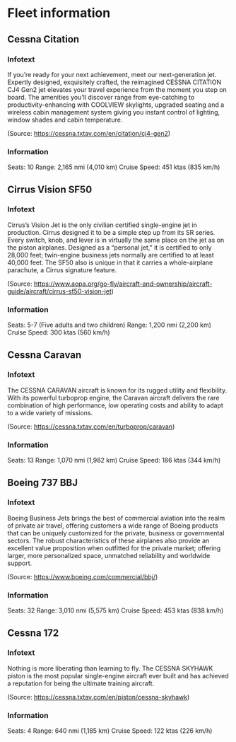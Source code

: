 # Fleet information

## Cessna Citation

### Infotext
If you’re ready for your next achievement, meet our next-generation jet. Expertly designed, exquisitely crafted, the reimagined CESSNA CITATION CJ4 Gen2 jet elevates your travel experience from the moment you step on board. The amenities you’ll discover range from eye-catching to productivity-enhancing with COOLVIEW skylights, upgraded seating and a wireless cabin management system giving you instant control of lighting, window shades and cabin temperature.

(Source: https://cessna.txtav.com/en/citation/cj4-gen2)

### Information
Seats: 10
Range: 2,165 nmi (4,010 km)
Cruise Speed: 451 ktas (835 km/h)

## Cirrus Vision SF50

### Infotext
Cirrus’s Vision Jet is the only civilian certified single-engine jet in production. Cirrus designed it to be a simple step up from its SR series. Every switch, knob, and lever is in virtually the same place on the jet as on the piston airplanes. Designed as a “personal jet,” it is certified to only 28,000 feet; twin-engine business jets normally are certified to at least 40,000 feet. The SF50 also is unique in that it carries a whole-airplane parachute, a Cirrus signature feature.

(Source: https://www.aopa.org/go-fly/aircraft-and-ownership/aircraft-guide/aircraft/cirrus-sf50-vision-jet)

### Information
Seats: 5-7 (Five adults and two children)
Range: 1,200 nmi (2,200 km)
Cruise Speed: 300 ktas (560 km/h)

## Cessna Caravan

### Infotext
The CESSNA CARAVAN aircraft is known for its rugged utility and flexibility. With its powerful turboprop engine, the Caravan aircraft delivers the rare combination of high performance, low operating costs and ability to adapt to a wide variety of missions.

(Source: https://cessna.txtav.com/en/turboprop/caravan)

### Information
Seats: 13
Range: 1,070 nmi (1,982 km)
Cruise Speed: 186 ktas (344 km/h)

## Boeing 737 BBJ

### Infotext
Boeing Business Jets brings the best of commercial aviation into the realm of private air travel, offering customers a wide range of Boeing products that can be uniquely customized for the private, business or governmental sectors. The robust characteristics of these airplanes also provide an excellent value proposition when outfitted for the private market; offering larger, more personalized space, unmatched reliability and worldwide support.

(Source: https://www.boeing.com/commercial/bbj/)

### Information
Seats: 32
Range: 3,010 nmi (5,575 km)
Cruise Speed: 453 ktas (838 km/h)

## Cessna 172

### Infotext
Nothing is more liberating than learning to fly. The CESSNA SKYHAWK piston is the most popular single-engine aircraft ever built and has achieved a reputation for being the ultimate training aircraft. 

(Source: https://cessna.txtav.com/en/piston/cessna-skyhawk)

### Information
Seats: 4
Range: 640 nmi (1,185 km)
Cruise Speed: 122 ktas (226 km/h)